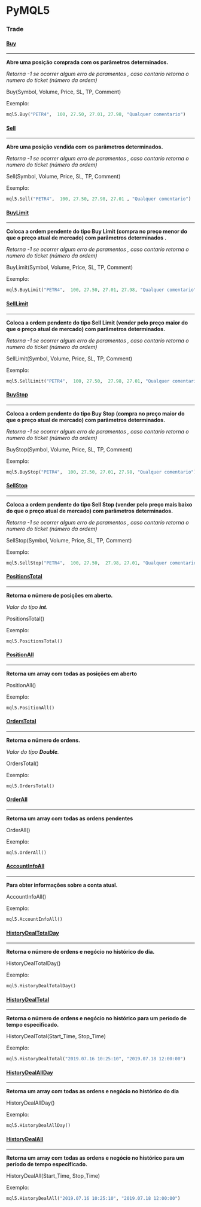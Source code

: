 # PyMQL5

### Trade


####  [Buy](https://www.mql5.com/pt/docs/standardlibrary/tradeclasses/ctrade/ctradebuy)

------------
**Abre uma posição comprada com os parâmetros determinados.**

*Retorna -1 se ocorrer algum erro de paramentos , caso contario retorna o numero do ticket (número da ordem)*

Buy(Symbol, Volume, Price, SL, TP, Comment)
 

Exemplo:
```python
mql5.Buy("PETR4",  100, 27.50, 27.01, 27.98, "Qualquer comentario")
```

####  [Sell](https://www.mql5.com/pt/docs/standardlibrary/tradeclasses/ctrade/ctradesell)

------------
**Abre uma posição vendida com os parâmetros determinados.**

*Retorna -1 se ocorrer algum erro de paramentos , caso contario retorna o numero do ticket (número da ordem)*

Sell(Symbol, Volume, Price, SL, TP, Comment)
 

Exemplo:
```python
mql5.Sell("PETR4",  100, 27.50, 27.98, 27.01 , "Qualquer comentario")
```

####  [BuyLimit](https://www.mql5.com/pt/docs/standardlibrary/tradeclasses/ctrade/ctradebuylimit)

------------
**Coloca a ordem pendente do tipo Buy Limit (compra no preço menor do que o preço atual de mercado) com parâmetros determinados .**

*Retorna -1 se ocorrer algum erro de paramentos , caso contario retorna o numero do ticket (número da ordem)*

BuyLimit(Symbol, Volume, Price, SL, TP, Comment)
 

Exemplo:
```python
mql5.BuyLimit("PETR4",  100, 27.50, 27.01, 27.98, "Qualquer comentario")
```

####  [SellLimit](https://www.mql5.com/pt/docs/standardlibrary/tradeclasses/ctrade/ctradeselllimit)

------------
**Coloca a ordem pendente do tipo Sell Limit (vender pelo preço maior do que o preço atual de mercado) com parâmetros determinados.**

*Retorna -1 se ocorrer algum erro de paramentos , caso contario retorna o numero do ticket (número da ordem)*

SellLimit(Symbol, Volume, Price, SL, TP, Comment)

Exemplo:
```python
mql5.SellLimit("PETR4",  100, 27.50,  27.98, 27.01, "Qualquer comentario")
```

####  [BuyStop](https://www.mql5.com/pt/docs/standardlibrary/tradeclasses/ctrade/ctradebuystop)

------------
**Coloca a ordem pendente do tipo Buy Stop (compra no preço maior do que o preço atual de mercado) com parâmetros determinados.**

*Retorna -1 se ocorrer algum erro de paramentos , caso contario retorna o numero do ticket (número da ordem)*

BuyStop(Symbol, Volume, Price, SL, TP, Comment)
 

Exemplo:
```python
mql5.BuyStop("PETR4",  100, 27.50, 27.01, 27.98, "Qualquer comentario")
```

####  [SellStop](https://www.mql5.com/pt/docs/standardlibrary/tradeclasses/ctrade/ctradesellstop)

------------
**Coloca a ordem pendente do tipo Sell Stop (vender pelo preço mais baixo do que o preço atual de mercado) com parâmetros determinados.**

*Retorna -1 se ocorrer algum erro de paramentos , caso contario retorna o numero do ticket (número da ordem)*

SellStop(Symbol, Volume, Price, SL, TP, Comment)
 

Exemplo:
```python
mql5.SellStop("PETR4",  100, 27.50,  27.98, 27.01, "Qualquer comentario")
```

####  [PositionsTotal](https://www.mql5.com/en/docs/trading/positionstotal)

------------
**Retorna o número de posições em aberto.**

*Valor do tipo **int**.*

PositionsTotal()
 

Exemplo:
```python
mql5.PositionsTotal()
```

####  [PositionAll](https://www.mql5.com/pt/docs/constants/tradingconstants/positionproperties)

------------
**Retorna um array com todas as posições em aberto**


PositionAll()
 

Exemplo:
```python
mql5.PositionAll()
```

####  [OrdersTotal](https://www.mql5.com/pt/docs/trading/orderstotal)

------------
**Retorna o número de ordens.**

*Valor do tipo **Double**.*

OrdersTotal()
 

Exemplo:
```python
mql5.OrdersTotal()
```

####  [OrderAll](https://www.mql5.com/pt/docs/constants/tradingconstants/orderproperties)

------------
**Retorna um array com todas as ordens pendentes**


OrderAll()
 

Exemplo:
```python
mql5.OrderAll()
```

####  [AccountInfoAll](https://www.mql5.com/pt/docs/constants/environment_state/accountinformation)

------------
**Para obter informações sobre a conta atual.**


AccountInfoAll()
 

Exemplo:
```python
mql5.AccountInfoAll()
```

####  [HistoryDealTotalDay](https://www.mql5.com/pt/docs/trading/historydealstotal)

------------
**Retorna o número de ordens e negócio no histórico do dia.**


HistoryDealTotalDay()
 

Exemplo:
```python
mql5.HistoryDealTotalDay()
```

####  [HistoryDealTotal](https://www.mql5.com/pt/docs/trading/historydealstotal)

------------
**Retorna o número de ordens e negócio no histórico para um período de tempo especificado.**


HistoryDealTotal(Start_Time, Stop_Time)
 

Exemplo:
```python
mql5.HistoryDealTotal("2019.07.16 10:25:10", "2019.07.18 12:00:00")
```

####  [HistoryDealAllDay](https://www.mql5.com/pt/docs/constants/tradingconstants/dealproperties)

------------
**Retorna um array com todas as ordens e negócio no histórico do dia**


HistoryDealAllDay()
 

Exemplo:
```python
mql5.HistoryDealAllDay()
```

####  [HistoryDealAll](https://www.mql5.com/pt/docs/constants/tradingconstants/dealproperties)

------------
**Retorna um array com todas as ordens e negócio no histórico para um período de tempo especificado.**


HistoryDealAll(Start_Time, Stop_Time)
 

Exemplo:
```python
mql5.HistoryDealAll("2019.07.16 10:25:10", "2019.07.18 12:00:00")
```